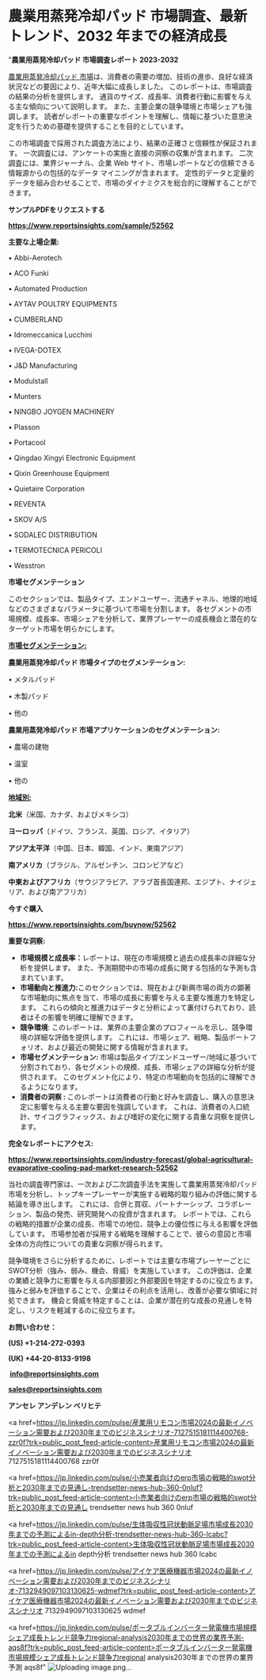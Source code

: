 # 農業用蒸発冷却パッド 市場調査、最新トレンド、2032 年までの経済成長

"<strong>農業用蒸発冷却パッド 市場調査レポート 2023-2032</strong>

<a href=https://www.reportsinsights.com/sample/52562>農業用蒸発冷却パッド 市場</a>は、消費者の需要の増加、技術の進歩、良好な経済状況などの要因により、近年大幅に成長しました。 このレポートは、市場調査の結果の分析を提供します。 通貨のサイズ、成長率、消費者行動に影響を与える主な傾向について説明します。 また、主要企業の競争環境と市場シェアも強調します。 読者がレポートの重要なポイントを理解し、情報に基づいた意思決定を行うための基礎を提供することを目的としています。

この市場調査で採用された調査方法により、結果の正確さと信頼性が保証されます。 一次調査には、アンケートの実施と直接の洞察の収集が含まれます。 二次調査には、業界ジャーナル、企業 Web サイト、市場レポートなどの信頼できる情報源からの包括的なデータ マイニングが含まれます。 定性的データと定量的データを組み合わせることで、市場のダイナミクスを総合的に理解することができます。

<strong><b>サンプルPDFをリクエストする</b></strong>

<a href=https://www.reportsinsights.com/sample/52562><strong><u>https://www.reportsinsights.com/sample/52562</u></strong></a>

<strong>主要な上場企業:</strong>

• Abbi-Aerotech

• ACO Funki

• Automated Production

• AYTAV POULTRY EQUIPMENTS

• CUMBERLAND

• Idromeccanica Lucchini

• IVEGA-DOTEX

• J&D Manufacturing

• Modulstall

• Munters

• NINGBO JOYGEN MACHINERY

• Plasson

• Portacool

• Qingdao Xingyi Electronic Equipment

• Qixin Greenhouse Equipment

• Quietaire Corporation

• REVENTA

• SKOV A/S

• SODALEC DISTRIBUTION

• TERMOTECNICA PERICOLI

• Wesstron

<strong>市場セグメンテーション</strong>

このセクションでは、製品タイプ、エンドユーザー、流通チャネル、地理的地域などのさまざまなパラメータに基づいて市場を分割します。 各セグメントの市場規模、成長率、市場シェアを分析して、業界プレーヤーの成長機会と潜在的なターゲット市場を明らかにします。

<strong><u>市場セグメンテーション</u></strong><strong><u>:</u></strong>

<strong>農業用蒸発冷却パッド 市場タイプのセグメンテーション:</strong>

• メタルパッド

• 木製パッド

• 他の

<strong>農業用蒸発冷却パッド 市場アプリケーションのセグメンテーション:</strong>

• 農場の建物

• 温室

• 他の

<strong><u>地域別</u></strong><strong><u>:</u></strong>

<strong>北米</strong>（米国、カナダ、およびメキシコ）

<strong>ヨーロッパ</strong>（ドイツ、フランス、英国、ロシア、イタリア）

<strong>アジア太平洋</strong>（中国、日本、韓国、インド、東南アジア）

<strong>南アメリカ</strong>（ブラジル、アルゼンチン、コロンビアなど）

<strong>中東およびアフリカ</strong>（サウジアラビア、アラブ首長国連邦、エジプト、ナイジェリア、および南アフリカ）

<strong>今すぐ購入</strong>

<a href=https://www.reportsinsights.com/buynow/52562><strong><u>https://www.reportsinsights.com/buynow/52562</u></strong></a>

<strong>重要な洞察:</strong>
<ul>
  <li><strong>市場規模と成長率：</strong>レポートは、現在の市場規模と過去の成長率の詳細な分析を提供します。 また、予測期間中の市場の成長に関する包括的な予測も含まれています。</li>
  <li><strong>市場動向と推進力:</strong>このセクションでは、現在および新興市場の両方の顕著な市場動向に焦点を当て、市場の成長に影響を与える主要な推進力を特定します。 これらの傾向と推進力はデータと分析によって裏付けられており、読者はその影響を明確に理解できます。</li>
  <li><strong>競争環境</strong>: このレポートは、業界の主要企業のプロフィールを示し、競争環境の詳細な評価を提供します。 これには、市場シェア、戦略、製品ポートフォリオ、および最近の開発に関する情報が含まれます。</li>
  <li><strong>市場セグメンテーション: </strong>市場は製品タイプ/エンドユーザー/地域に基づいて分割されており、各セグメントの規模、成長、市場シェアの詳細な分析が提供されます。 このセグメント化により、特定の市場動向を包括的に理解できるようになります。</li>
  <li><strong>消費者の洞察 : </strong>このレポートは消費者の行動と好みを調査し、購入の意思決定に影響を与える主要な要因を強調しています。 これは、消費者の人口統計、サイコグラフィックス、および嗜好の変化に関する貴重な洞察を提供します。</li>
</ul>
<strong>完全なレポートにアクセス:</strong>

<a href=https://www.reportsinsights.com/industry-forecast/global-agricultural-evaporative-cooling-pad-market-research-52562><strong><u><b>https://www.reportsinsights.com/industry-forecast/global-agricultural-evaporative-cooling-pad-market-research-52562</b></u></strong></a>

当社の調査専門家は、一次および二次調査手法を実施して農業用蒸発冷却パッド市場を分析し、トップキープレーヤーが実施する戦略的取り組みの評価に関する結論を導き出します。 これには、合併と買収、パートナーシップ、コラボレーション、製品の発売、研究開発への投資が含まれます。 レポートでは、これらの戦略的措置が企業の成長、市場での地位、競争上の優位性に与える影響を評価しています。 市場参加者が採用する戦略を理解することで、彼らの意図と市場全体の方向性についての貴重な洞察が得られます。

競争環境をさらに分析するために、レポートでは主要な市場プレーヤーごとにSWOT分析（強み、弱み、機会、脅威）を実施しています。 この評価は、企業の業績と競争力に影響を与える内部要因と外部要因を特定するのに役立ちます。 強みと弱みを評価することで、企業はその利点を活用し、改善が必要な領域に対処できます。 機会と脅威を特定することは、企業が潜在的な成長の見通しを特定し、リスクを軽減するのに役立ちます。

<strong>お問い合わせ：</strong>

<strong>(US) +1-214-272-0393</strong>

<strong>(UK) +44-20-8133-9198</strong>

<strong> </strong><a href=info@reportsinsights.com><strong><u>info@reportsinsights.com</u></strong></a>

<a href=sales@reportsinsights.com><strong><u>sales@reportsinsights.com</u></strong></a>

<strong>アンセレ アンデレン ベリヒテ</strong>

<a href=https://jp.linkedin.com/pulse/産業用リモコン市場2024の最新イノベーション需要および2030年までのビジネスシナリオ-7127515181114400768-zzr0f?trk=public_post_feed-article-content>産業用リモコン市場2024の最新イノベーション需要および2030年までのビジネスシナリオ 7127515181114400768 zzr0f</a>

<a href=https://jp.linkedin.com/pulse/小売業者向けのerp市場の戦略的swot分析と2030年までの見通し-trendsetter-news-hub-360-0nluf?trk=public_post_feed-article-content>小売業者向けのerp市場の戦略的swot分析と2030年までの見通し trendsetter news hub 360 0nluf</a>

<a href=https://jp.linkedin.com/pulse/生体吸収性冠状動脈足場市場成長2030年までの予測によるin-depth分析-trendsetter-news-hub-360-lcabc?trk=public_post_feed-article-content>生体吸収性冠状動脈足場市場成長2030年までの予測によるin depth分析 trendsetter news hub 360 lcabc</a>

<a href=https://jp.linkedin.com/pulse/アイケア医療機器市場2024の最新イノベーション需要および2030年までのビジネスシナリオ-7132949097103130625-wdmef?trk=public_post_feed-article-content>アイケア医療機器市場2024の最新イノベーション需要および2030年までのビジネスシナリオ 7132949097103130625 wdmef</a>

<a href=https://jp.linkedin.com/pulse/ポータブルインバーター発電機市場規模シェア成長トレンド競争力regional-analysis2030年までの世界の業界予測-aqs8f?trk=public_post_feed-article-content>ポータブルインバーター発電機市場規模シェア成長トレンド競争力regional analysis2030年までの世界の業界予測 aqs8f</a>"
![Uploading image.png…]()
